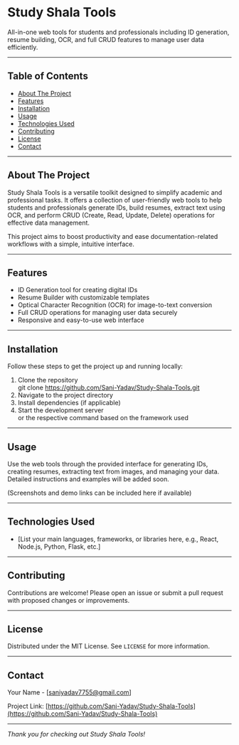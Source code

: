 # Study Shala Tools

All-in-one web tools for students and professionals including ID generation, resume building, OCR, and full CRUD features to manage user data efficiently.

---

## Table of Contents

- [About The Project](#about-the-project)
- [Features](#features)
- [Installation](#installation)
- [Usage](#usage)
- [Technologies Used](#technologies-used)
- [Contributing](#contributing)
- [License](#license)
- [Contact](#contact)

---

## About The Project

Study Shala Tools is a versatile toolkit designed to simplify academic and professional tasks. It offers a collection of user-friendly web tools to help students and professionals generate IDs, build resumes, extract text using OCR, and perform CRUD (Create, Read, Update, Delete) operations for effective data management.

This project aims to boost productivity and ease documentation-related workflows with a simple, intuitive interface.

---

## Features

- ID Generation tool for creating digital IDs
- Resume Builder with customizable templates
- Optical Character Recognition (OCR) for image-to-text conversion
- Full CRUD operations for managing user data securely
- Responsive and easy-to-use web interface

---

## Installation

Follow these steps to get the project up and running locally:

1. Clone the repository  
git clone https://github.com/Sani-Yadav/Study-Shala-Tools.git
2. Navigate to the project directory
3. Install dependencies (if applicable)
4. Start the development server  
  or the respective command based on the framework used

---

## Usage

Use the web tools through the provided interface for generating IDs, creating resumes, extracting text from images, and managing your data. Detailed instructions and examples will be added soon.

(Screenshots and demo links can be included here if available)

---

## Technologies Used

- [List your main languages, frameworks, or libraries here, e.g., React, Node.js, Python, Flask, etc.]

---

## Contributing

Contributions are welcome! Please open an issue or submit a pull request with proposed changes or improvements.

---

## License

Distributed under the MIT License. See `LICENSE` for more information.

---

## Contact

Your Name - [saniyadav7755@gmail.com]

Project Link: [https://github.com/Sani-Yadav/Study-Shala-Tools](https://github.com/Sani-Yadav/Study-Shala-Tools)

---

*Thank you for checking out Study Shala Tools!*



